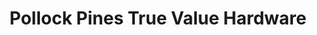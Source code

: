 ---
title: "Pollock Pines True Value Hardware"
url: /pollock-pines/pollock-pines-true-value-hardware/
shop: Eisenwaren
---